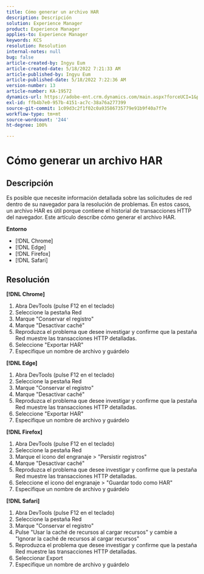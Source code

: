 ```yaml
---
title: Cómo generar un archivo HAR
description: Descripción
solution: Experience Manager
product: Experience Manager
applies-to: Experience Manager
keywords: KCS
resolution: Resolution
internal-notes: null
bug: false
article-created-by: Ingyu Eum
article-created-date: 5/18/2022 7:21:33 AM
article-published-by: Ingyu Eum
article-published-date: 5/18/2022 7:22:36 AM
version-number: 13
article-number: KA-19572
dynamics-url: https://adobe-ent.crm.dynamics.com/main.aspx?forceUCI=1&pagetype=entityrecord&etn=knowledgearticle&id=58c9ff20-7bd6-ec11-a7b5-000d3a3ade0f
exl-id: ffb4b7e0-957b-4151-ac7c-38a76a277399
source-git-commit: 1c09d3c2f1f02c0a93586735779e91b9f40a7f7e
workflow-type: tm+mt
source-wordcount: '244'
ht-degree: 100%

---
```


# Cómo generar un archivo HAR

## Descripción


Es posible que necesite información detallada sobre las solicitudes de red dentro de su navegador para la resolución de problemas. En estos casos, un archivo HAR es útil porque contiene el historial de transacciones HTTP del navegador. Este artículo describe cómo generar el archivo HAR.

<b>Entorno</b>

- [!DNL Chrome]
- [!DNL Edge]
- [!DNL Firefox]
- [!DNL Safari]


## Resolución


<b>[!DNL Chrome]</b>

1. Abra DevTools (pulse F12 en el teclado)
1. Seleccione la pestaña Red
1. Marque &quot;Conservar el registro&quot;
1. Marque &quot;Desactivar caché&quot;
1. Reproduzca el problema que desee investigar y confirme que la pestaña Red muestre las transacciones HTTP detalladas.
1. Seleccione &quot;Exportar HAR&quot;
1. Especifique un nombre de archivo y guárdelo

<b>[!DNL Edge]</b>

1. Abra DevTools (pulse F12 en el teclado)
1. Seleccione la pestaña Red
1. Marque &quot;Conservar el registro&quot;
1. Marque &quot;Desactivar caché&quot;
1. Reproduzca el problema que desee investigar y confirme que la pestaña Red muestre las transacciones HTTP detalladas.
1. Seleccione &quot;Exportar HAR&quot;
1. Especifique un nombre de archivo y guárdelo

<b>[!DNL Firefox]</b>

1. Abra DevTools (pulse F12 en el teclado)
1. Seleccione la pestaña Red
1. Marque el icono del engranaje > &quot;Persistir registros&quot;
1. Marque &quot;Desactivar caché&quot;
1. Reproduzca el problema que desee investigar y confirme que la pestaña Red muestre las transacciones HTTP detalladas.
1. Seleccione el icono del engranaje > &quot;Guardar todo como HAR&quot;
1. Especifique un nombre de archivo y guárdelo

<b>[!DNL Safari]</b>

1. Abra DevTools (pulse F12 en el teclado)
1. Seleccione la pestaña Red 
1. Marque &quot;Conservar el registro&quot;
1. Pulse &quot;Usar la caché de recursos al cargar recursos&quot; y cambie a &quot;Ignorar la caché de recursos al cargar recursos&quot;
1. Reproduzca el problema que desee investigar y confirme que la pestaña Red muestre las transacciones HTTP detalladas.
1. Seleccionar Export
1. Especifique un nombre de archivo y guárdelo
